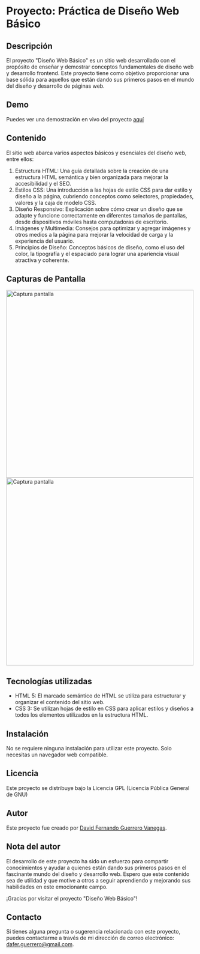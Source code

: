 # Proyecto: Práctica de Diseño Web Básico

## Descripción
El proyecto "Diseño Web Básico" es un sitio web desarrollado con el propósito de enseñar y demostrar conceptos fundamentales de diseño web y desarrollo frontend. Este proyecto tiene como objetivo proporcionar una base sólida para aquellos que están dando sus primeros pasos en el mundo del diseño y desarrollo de páginas web.

## Demo
Puedes ver una demostración en vivo del proyecto [aquí](https://daferguerrero.github.io/dise-o-web-basico/)

## Contenido
El sitio web abarca varios aspectos básicos y esenciales del diseño web, entre ellos:

1. Estructura HTML: Una guía detallada sobre la creación de una estructura HTML semántica y bien organizada para mejorar la accesibilidad y el SEO.
2. Estilos CSS: Una introducción a las hojas de estilo CSS para dar estilo y diseño a la página, cubriendo conceptos como selectores, propiedades, valores y la caja de modelo CSS.
3. Diseño Responsivo: Explicación sobre cómo crear un diseño que se adapte y funcione correctamente en diferentes tamaños de pantallas, desde dispositivos móviles hasta computadoras de escritorio.
4. Imágenes y Multimedia: Consejos para optimizar y agregar imágenes y otros medios a la página para mejorar la velocidad de carga y la experiencia del usuario.
5. Principios de Diseño: Conceptos básicos de diseño, como el uso del color, la tipografía y el espaciado para lograr una apariencia visual atractiva y coherente.

## Capturas de Pantalla
<img src="https://github.com/daferguerrero/dise-o-web-basico/assets/74115222/7d5578cf-e2de-4f58-aeb3-05358de8bf8f" alt="Captura pantalla" width="500"/>
<img src="https://github.com/daferguerrero/dise-o-web-basico/assets/74115222/13ebeedf-76a6-4c20-b17a-749de110e4e0" alt="Captura pantalla" width="500"/>

## Tecnologías utilizadas
-   HTML 5: El marcado semántico de HTML se utiliza para estructurar y organizar el contenido del sitio web.
-   CSS 3: Se utilizan hojas de estilo en CSS para aplicar estilos y diseños a todos los elementos utilizados en la estructura HTML.

## Instalación
No se requiere ninguna instalación para utilizar este proyecto. Solo necesitas un navegador web compatible.

## Licencia
Este proyecto se distribuye bajo la Licencia GPL (Licencia Pública General de GNU)

## Autor
Este proyecto fue creado por [David Fernando Guerrero Vanegas](https://github.com/daferguerrero).

## Nota del autor
El desarrollo de este proyecto ha sido un esfuerzo para compartir conocimientos y ayudar a quienes están dando sus primeros pasos en el fascinante mundo del diseño y desarrollo web. Espero que este contenido sea de utilidad y que motive a otros a seguir aprendiendo y mejorando sus habilidades en este emocionante campo.

¡Gracias por visitar el proyecto "Diseño Web Básico"!

## Contacto
Si tienes alguna pregunta o sugerencia relacionada con este proyecto, puedes contactarme a través de mi dirección de correo electrónico: [dafer.guerrero@gmail.com](dafer.guerrero@gmail.com).

